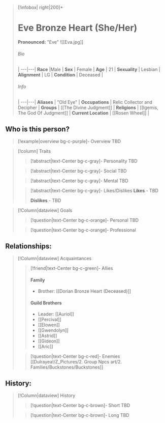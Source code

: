 > [!infobox| right|200]+
> # Eve Bronze Heart (She/Her)
> **Pronounced:**  "Eve"
> ![[Eva.jpg]]
> ###### Bio
>  |
> ---|---|
> **Race** |Male |
> **Sex** | Female |
> **Age** | 21 |
> **Sexuality** | Lesbian |
> **Alignment** | LG |
> **Condition** | Deceased |
> ###### Info
>  |
> ---|---|
> **Aliases** | "Old Eye" |
> **Occupations** | Relic Collector and Decipher |
> **Groups** | [[The Divine Judgment]]  |
> **Religions** | [[Igemis, The God Of Judgment]]  |
> **Current Location** | [[Rosen Wheel]]  |

## Who is this person?
> [!example|overview bg-c-purple]- Overview 
> TBD


> [!column] Traits
>> [!abstract|text-Center bg-c-gray]- Personality
>>  TBD
>
>
>> [!abstract|text-Center bg-c-gray]- Social
>> TBD
>
>
>> [!abstract|text-Center bg-c-gray]- Mental
>> TBD
>
>
>> [!abstract|text-Center bg-c-gray]- Likes/Dislikes
>> **Likes** - TBD
>>  
>> **Dislikes** - TBD


> [!Column|dataview] Goals
>> [!question|text-Center bg-c-orange]- Personal
>>  TBD
>
>
>> [!question|text-Center bg-c-orange]- Professional
>>  
>


## Relationships:

> [!Column|dataview] Acquaintances
>> [!friend|text-Center bg-c-green]- Allies
>> #### Family
>> - Brother: [[Dorian Bronze Heart (Deceased)]] 
>> 
>> #### Guild Brothers 
>>   - Leader: [[Auriol]] 
>>   - [[Percival]]
>>   - [[Elowen]]
>>   - [[Gwendolyn]]
>>   - [[Astrid]]
>>   - [[Gideon]]
>>   - [[Aric]]
>
>
>> [!question|text-Center bg-c-red]- Enemies
>>   [[Dulrayea!/Z_Pictures/2. Group Npcs art/2. Families/Buckstones/Buckstones]] 
>

## History:
> [!Column|dataview] History
>> [!question|text-Center bg-c-brown]- Short
>>   TBD
>
>
>> [!question|text-Center bg-c-brown]- Long
>>   TBD

